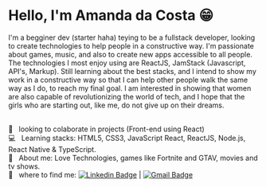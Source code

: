 # Hello, I'm Amanda da Costa 😁

I'm a begginer dev (starter haha) teying to be a fullstack developer, looking to create technologies to help people in a constructive way. I'm passionate about games, music, and also to create new apps accessible to all people. The technologies I most enjoy using are ReactJS, JamStack (Javascript, API's, Markup). Still learning about the best stacks, and I intend to show my work in a constructive way so that I can help other people walk the same way as I do, to reach my final goal. I am interested in showing that women are also capable of revolutionizing the world of tech, and I hope that the girls who are starting out, like me, do not give up on their dreams.

  <br/> :black_heart: &nbsp; looking to colaborate in projects (Front-end using React)
 <br/> :computer: &nbsp; Learning stacks: HTML5, CSS3, JavaScript React, ReactJS, Node.js, React Native & TypeScript.
 <br/> 💬  &nbsp; About me: Love Technologies, games like Fortnite and GTAV, movies and tv shows.
 <br/> :email: &nbsp; where to find me: [![Linkedin Badge](https://img.shields.io/badge/-AmandabCosta-blue?style=flat-square&logo=Linkedin&logoColor=white&link=https://www.linkedin.com/in/amandabcosta/)](https://www.linkedin.com/in/amandabcosta/) 
| 
[![Gmail Badge](https://img.shields.io/badge/-acbdacosta@gmail.com-c14438?style=flat-square&logo=Gmail&logoColor=white&link=mailto:acbdacosta@gmail.com)](mailto:acbdacosta@gmail.com)
